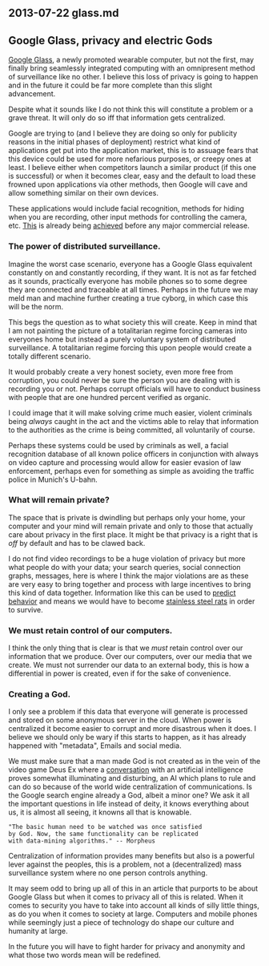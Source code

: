## 2013-07-22 glass.md

## Google Glass, privacy and electric Gods

[Google Glass][], a newly promoted wearable computer, but not the first,
may finally bring seamlessly integrated computing with an omnipresent
method of surveillance like no other. I believe this loss of privacy
is going to happen and in the future it could be far more complete than
this slight advancement.

Despite what it sounds like I do not think this will constitute a
problem or a grave threat. It will only do so iff that information
gets centralized.

Google are trying to (and I believe they are doing so only for publicity
reasons in the initial phases of deployment) restrict what kind of
applications get put into the application market, this is to assuage
fears that this device could be used for more nefarious purposes, or
creepy ones at least. I believe either when competitors launch a similar
product (if this one is successful) or when it becomes clear, easy and
the default to load these frowned upon applications via other methods,
then Google will cave and allow something similar on their own devices.

These applications would include facial recognition, methods for hiding
when you are recording, other input methods for controlling the camera,
etc. [This][] is already being [achieved][] before any major commercial
release.

### The power of distributed surveillance.

Imagine the worst case scenario, everyone has a Google Glass equivalent
constantly on and constantly recording, if they want.  It is not as
far fetched as it sounds, practically everyone has mobile phones so to
some degree they are connected and traceable at all times.  Perhaps in
the future we may meld man and machine further creating a true cyborg,
in which case this will be the norm.

This begs the question as to what society this will create.  Keep in
mind that I am not painting the picture of a totalitarian regime forcing
cameras into everyones home but instead a purely voluntary system of
distributed surveillance. A totalitarian regime forcing this upon people would
create a totally different scenario.

It would probably create a very honest society, even more free from
corruption, you could never be sure the person you are dealing with is
recording you or not. Perhaps corrupt officials will have to conduct
business with people that are one hundred percent verified as organic.

I could image that it will make solving crime much easier, violent
criminals being *always* caught in the act and the victims able to relay
that information to the authorities as the crime is being committed,
all voluntarily of course.

Perhaps these systems could be used by criminals as well, a facial recognition
database of all known police officers in conjunction with always on video
capture and processing would allow for easier evasion of law enforcement,
perhaps even for something as simple as avoiding the traffic police in 
Munich's U-bahn.

### What will remain private?

The space that is private is dwindling but perhaps only your home,
your computer and your mind will remain private and only to those that
actually care about privacy in the first place. It might be that privacy
is a right that is *off* by default and has to be clawed back.

I do not find video recordings to be a huge violation of privacy but more
what people do with your data; your search queries, social connection
graphs, messages, here is where I think the major violations are as these
are very easy to bring together and process with large incentives to
bring this kind of data together. Information like this can be used to
[predict behavior][] and means we would have to become [stainless steel
rats][] in order to survive.

### We must retain control of our computers.

I think the only thing that is clear is that we *must* retain control over our
information that we produce. Over our computers, over our media that we create.
We must not surrender our data to an external body, this is how a differential
in power is created, even if for the sake of convenience. 

### Creating a God.

I only see a problem if this data that everyone will generate is processed and
stored on some anonymous server in the cloud. When power is centralized it
become easier to corrupt and more disastrous when it does. I believe we should
only be wary if this starts to happen, as it has already happened with
"metadata", Emails and social media.

We must make sure that a man made God is not created as in the vein of the video
game Deus Ex where a [conversation][] with an artificial intelligence proves
somewhat illuminating and disturbing, an AI which plans to rule and can do so
because of the world wide centralization of communications. Is the Google search
engine already a God, albeit a minor one? We ask it all the important questions
in life instead of deity, it knows everything about us, it is almost all seeing,
it knowns all that is knowable.

    "The basic human need to be watched was once satisfied
    by God. Now, the same functionality can be replicated
    with data-mining algorithms." -- Morpheus

Centralization of information provides many benefits but also
is a powerful lever against the peoples, this is a problem, not a
(decentralized) mass surveillance system where no one person controls
anything.

It may seem odd to bring up all of this in an article that purports to be about
Google Glass but when it comes to privacy all of this is related. When it comes
to security you have to take into account all kinds of silly little things, as
do you when it comes to society at large. Computers and mobile phones while
seemingly just a piece of technology do shape our culture and humanity at
large.

In the future you will have to fight harder for privacy and anonymity and what
those two words mean will be redefined.

[Google Glass]: https://en.wikipedia.org/wiki/Google_Glass
[This]: http://mashable.com/2013/05/13/google-glass-facial-recognition/
[achieved]: http://www.npr.org/blogs/alltechconsidered/2013/07/17/202725167/clever-hacks-give-google-glass-many-unintended-powers
[predict behavior]: http://www.forbes.com/sites/kashmirhill/2012/02/16/how-target-figured-out-a-teen-girl-was-pregnant-before-her-father-did/
[stainless steel rats]: https://en.wikipedia.org/wiki/The_Stainless_Steel_Rat
[conversation]: https://en.wikiquote.org/wiki/Deus_Ex#Morpheus
